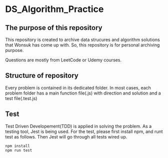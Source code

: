 # DS_Algorithm_Practice

## The purpose of this repository
This repository is created to archive data strucures and algorithm solutions that Wonsuk has come up with.
So, this repository is for personal archiving purpose. 

Questions are mostly from LeetCode or Udemy courses. 

## Structure of repository
Every problem is contained in its dedicated folder. 
In most cases, each problem folder has a main function file(.js) with direction and solution and a test file(.test.js)

## Test
Test Driven Developement(TDD) is applied in solving the problem. 
As a testing tool, Jest is being used. 
For the test, please first install npm, and runt test as follows. 
Then Jest will go through all tests wired up.

```
npm install
npm run test
```
